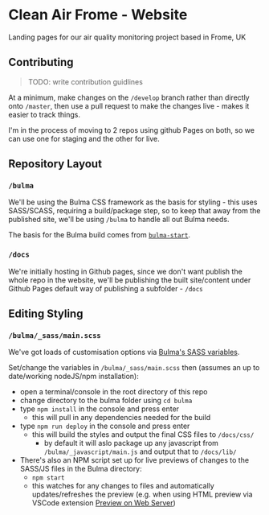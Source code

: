# Clean Air Frome - Website
Landing pages for our air quality monitoring project based in Frome, UK


## Contributing

> TODO: write contribution guidlines

At a minimum, make changes on the `/develop` branch rather than directly onto `/master`, then use a pull request to make the changes live - makes it easier to track things.

I'm in the process of moving to 2 repos using github Pages on both, so we can use one for staging and the other for live.


## Repository Layout

### `/bulma`
We'll be using the Bulma CSS framework as the basis for styling - this uses SASS/SCASS, requiring a build/package step, so to keep that away from the published site, we'll be using `/bulma` to handle all out Bulma needs.

The basis for the Bulma build comes from [`bulma-start`](https://github.com/jgthms/bulma-start).

### `/docs`
We're initially hosting in Github pages, since we don't want publish the whole repo in the website, we'll be publishing the built site/content under Github Pages default way of publishing a subfolder - `/docs`

## Editing Styling

### `/bulma/_sass/main.scss`

We've got loads of customisation options via [Bulma's SASS variables](https://bulma.io/documentation/customize/variables/).

Set/change the variables in `/bulma/_sass/main.scss` then (assumes an up to date/working nodeJS/npm installation):
* open a terminal/console in the root directory of this repo
* change directory to the bulma folder using `cd bulma`
* type `npm install` in the console and press enter
  * this will pull in any dependencies needed for the build
* type `npm run deploy` in the console and press enter
  * this will build the styles and output the final CSS files to `/docs/css/`
    * by default it will aslo package up any javascript from `/bulma/_javascript/main.js` and output that to `/docs/lib/`
* There's also an NPM script set up for live previews of changes to the SASS/JS files in the Bulma directory:
  * `npm start`
  * this watches for any changes to files and automatically updates/refreshes the preview (e.g. when using HTML preview via VSCode extension [Preview on Web Server](https://marketplace.visualstudio.com/items?itemName=yuichinukiyama.vscode-preview-server)) 